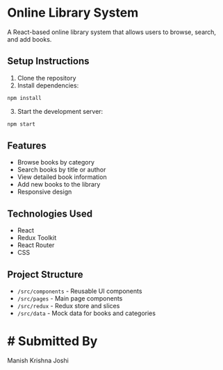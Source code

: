 # Online Library System

A React-based online library system that allows users to browse, search, and add books.

## Setup Instructions

1. Clone the repository
2. Install dependencies:
```bash
npm install
```

3. Start the development server:
```bash
npm start
```

## Features

- Browse books by category
- Search books by title or author
- View detailed book information
- Add new books to the library
- Responsive design

## Technologies Used

- React
- Redux Toolkit
- React Router
- CSS

## Project Structure

- `/src/components` - Reusable UI components
- `/src/pages` - Main page components
- `/src/redux` - Redux store and slices
- `/src/data` - Mock data for books and categories


# # Submitted By
  Manish Krishna Joshi